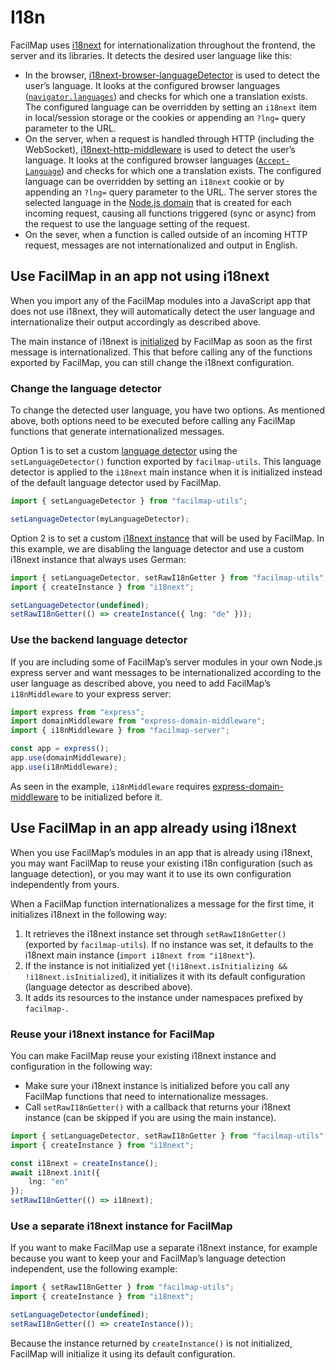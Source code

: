 # I18n

FacilMap uses [i18next](https://www.i18next.com/) for internationalization throughout the frontend, the server and its libraries. It detects the desired user language like this:
* In the browser, [i18next-browser-languageDetector](https://github.com/i18next/i18next-browser-languageDetector) is used to detect the user’s language. It looks at the configured browser languages ([`navigator.languages`](https://developer.mozilla.org/en-US/docs/Web/API/Navigator/languages)) and checks for which one a translation exists. The configured language can be overridden by setting an `i18next` item in local/session storage or the cookies or appending an `?lng=` query parameter to the URL.
* On the server, when a request is handled through HTTP (including the WebSocket), [i18next-http-middleware](https://www.npmjs.com/package/i18next-http-middleware) is used to detect the user’s language. It looks at the configured browser languages ([`Accept-Language`](https://developer.mozilla.org/en-US/docs/Web/HTTP/Headers/Accept-Language)) and checks for which one a translation exists. The configured language can be overridden by setting an `i18next` cookie or by appending an `?lng=` query parameter to the URL. The server stores the selected language in the [Node.js domain](https://nodejs.org/api/domain.html) that is created for each incoming request, causing all functions triggered (sync or async) from the request to use the language setting of the request.
* On the sever, when a function is called outside of an incoming HTTP request, messages are not internationalized and output in English.

## Use FacilMap in an app not using i18next

When you import any of the FacilMap modules into a JavaScript app that does not use i18next, they will automatically detect the user language and internationalize their output accordingly as described above.

The main instance of i18next is [initialized](https://www.i18next.com/overview/api#init) by FacilMap as soon as the first message is internationalized. This that before calling any of the functions exported by FacilMap, you can still change the i18next configuration.

### Change the language detector

To change the detected user language, you have two options. As mentioned above, both options need to be executed before calling any FacilMap functions that generate internationalized messages.

Option 1 is to set a custom [language detector](https://www.i18next.com/overview/plugins-and-utils#language-detector) using the `setLanguageDetector()` function exported by `facilmap-utils`. This language detector is applied to the `i18next` main instance when it is initialized instead of the default language detector used by FacilMap.

```typescript
import { setLanguageDetector } from "facilmap-utils";

setLanguageDetector(myLanguageDetector);
```

Option 2 is to set a custom [i18next instance](https://www.i18next.com/overview/api#instance-creation) that will be used by FacilMap. In this example, we are disabling the language detector and use a custom i18next instance that always uses German:

```typescript
import { setLanguageDetector, setRawI18nGetter } from "facilmap-utils";
import { createInstance } from "i18next";

setLanguageDetector(undefined);
setRawI18nGetter(() => createInstance({ lng: "de" }));
```

### Use the backend language detector

If you are including some of FacilMap’s server modules in your own Node.js express server and want messages to be internationalized according to the user language as described above, you need to add FacilMap’s `i18nMiddleware` to your express server:
```typescript
import express from "express";
import domainMiddleware from "express-domain-middleware";
import { i18nMiddleware } from "facilmap-server";

const app = express();
app.use(domainMiddleware);
app.use(i18nMiddleware);
```

As seen in the example, `i18nMiddleware` requires [express-domain-middleware](https://www.npmjs.com/package/express-domain-middleware) to be initialized before it.

## Use FacilMap in an app already using i18next

When you use FacilMap’s modules in an app that is already using i18next, you may want FacilMap to reuse your existing i18n configuration (such as language detection), or you may want it to use its own configuration independently from yours.

When a FacilMap function internationalizes a message for the first time, it initializes i18next in the following way:
1. It retrieves the i18next instance set through `setRawI18nGetter()` (exported by `facilmap-utils`). If no instance was set, it defaults to the i18next main instance (`import i18next from "i18next"`).
2. If the instance is not initialized yet (`!i18next.isInitializing && !i18next.isInitialized`), it initializes it with its default configuration (language detector as described above).
3. It adds its resources to the instance under namespaces prefixed by `facilmap-`.

### Reuse your i18next instance for FacilMap

You can make FacilMap reuse your existing i18next instance and configuration in the following way:
* Make sure your i18next instance is initialized before you call any FacilMap functions that need to internationalize messages.
* Call `setRawI18nGetter()` with a callback that returns your i18next instance (can be skipped if you are using the main instance).

```typescript
import { setLanguageDetector, setRawI18nGetter } from "facilmap-utils";
import { createInstance } from "i18next";

const i18next = createInstance();
await i18next.init({
	lng: "en"
});
setRawI18nGetter(() => i18next);
```

### Use a separate i18next instance for FacilMap

If you want to make FacilMap use a separate i18next instance, for example because you want to keep your and FacilMap’s language detection independent, use the following example:

```typescript
import { setRawI18nGetter } from "facilmap-utils";
import { createInstance } from "i18next";

setLanguageDetector(undefined);
setRawI18nGetter(() => createInstance());
```

Because the instance returned by `createInstance()` is not initialized, FacilMap will initialize it using its default configuration.